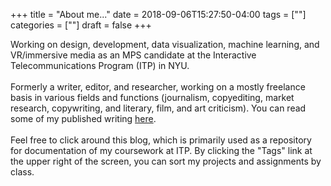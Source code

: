 +++
title = "About me..."
date = 2018-09-06T15:27:50-04:00
tags = [""]
categories = [""]
draft = false
+++

Working on design, development, data visualization, machine learning, and VR/immersive media as an MPS candidate at the Interactive Telecommunications Program (ITP) in NYU.<br><br>Formerly a writer, editor, and researcher, working on a mostly freelance basis in various fields and functions (journalism, copyediting, market research, copywriting, and literary, film, and art criticism). You can read some of my published writing <a href="/about/writing">here</a>.<br><br>Feel free to click around this blog, which is primarily used as a repository for documentation of my coursework at ITP. By clicking the "Tags" link at the upper right of the screen, you can sort my projects and assignments by class.